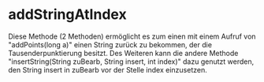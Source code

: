 # addStringAtIndex
Diese Methode (2 Methoden) ermöglicht es zum einen mit einem Aufruf von "addPoints(long a)" einen String zurück zu bekommen,
der die Tausenderpunktierung besitzt.
Des Weiteren kann die andere Methode "insertString(String zuBearb, String insert, int index)" dazu genutzt werden,
den String insert in zuBearb vor der Stelle index einzusetzen.

